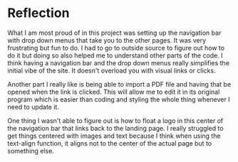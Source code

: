 <h1>Reflection</h1>
<p> What I am most proud of in this project was setting up the navigation bar with drop down menus that take you to the other pages. It was very frustrating but fun to do. I had to go to outside source to figure out how to do it but doing so also helped me to understand other parts of the code. I think having a navigation bar and the drop down menus really simplifies the initial vibe of the site. It doesn't overload you with visual links or clicks.</p>
<p> Another part I really like is being able to import a PDF file and having that be opened when the link is clicked. This will allow me to edit it in its original program which is easier than coding and styling the whole thing whenever I need to update it.</p>
<p>One thing I wasn't able to figure out is how to float a logo in this center of the navigation bar that links back to the landing page. I really struggled to get things centered with images and text because I think when using the text-align function, it aligns not to the center of the actual page but to something else.</p>